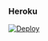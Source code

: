 ### Heroku
[![Deploy](https://www.herokucdn.com/deploy/button.svg)](https://heroku.com/deploy?template=https://github.com/Andreshdez2022/moodleuclvdirectonew) 
